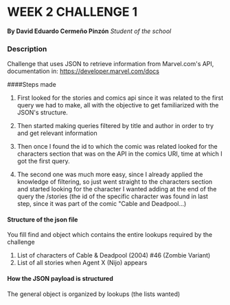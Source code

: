 # WEEK 2 CHALLENGE 1
**By David Eduardo Cermeño Pinzón**
*Student of the school*
  
### Description
Challenge that uses JSON to retrieve information from Marvel.com's API, documentation in: https://developer.marvel.com/docs

####Steps made
1. First looked for the stories and comics api since it was related to the first query we had to make, all with the objective to get familiarized with the JSON's structure.

2. Then started making queries filtered by title and author in order to try and get relevant information

3. Then once I found the id to which the comic was related looked for the characters section that was on the API in the comics URI, time at which I got the first query.

4. The second one was much more easy, since I already applied the knowledge of filtering, so just went straight to the characters section and started looking for the character I wanted adding at the end of the query the /stories (the id of the specific character was found in last step, since it was part of the comic "Cable and Deadpool...)

#### Structure of the json file
You fill find and object which contains the entire lookups required by the challenge

 1. List of characters of Cable & Deadpool (2004) #46 (Zombie Variant)
 2. List of all stories when Agent X (Nijo) appears

#### How the JSON payload is structured

The general object is organized by lookups (the lists wanted)
